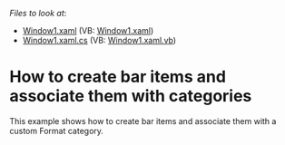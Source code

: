 <!-- default file list -->
*Files to look at*:

* [Window1.xaml](./CS/WpfApplication3/Window1.xaml) (VB: [Window1.xaml](./VB/WpfApplication3/Window1.xaml))
* [Window1.xaml.cs](./CS/WpfApplication3/Window1.xaml.cs) (VB: [Window1.xaml.vb](./VB/WpfApplication3/Window1.xaml.vb))
<!-- default file list end -->
# How to create bar items and associate them with categories


<p>This example shows how to create bar items and associate them with a custom Format category.</p>

<br/>


